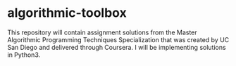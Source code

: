 # algorithmic-toolbox
This repository will contain assignment solutions from the Master Algorithmic Programming Techniques Specialization that was created by UC San Diego and delivered through Coursera. I will be implementing solutions in Python3.
